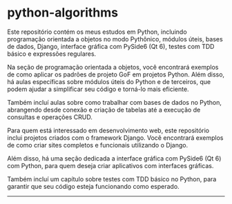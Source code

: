 # python-algorithms

Este repositório contém os meus estudos em Python, incluindo programação orientada a objetos no modo Pythônico, módulos úteis, bases de dados, Django, interface gráfica com PySide6 (Qt 6), testes com TDD básico e expressões regulares.

Na seção de programação orientada a objetos, você encontrará exemplos de como aplicar os padrões de projeto GoF em projetos Python. Além disso, há aulas específicas sobre módulos úteis do Python e de terceiros, que podem ajudar a simplificar seu código e torná-lo mais eficiente.

Também incluí aulas sobre como trabalhar com bases de dados no Python, abrangendo desde conexão e criação de tabelas até a execução de consultas e operações CRUD.

Para quem está interessado em desenvolvimento web, este repositório inclui projetos criados com o framework Django. Você encontrará exemplos de como criar sites completos e funcionais utilizando o Django.

Além disso, há uma seção dedicada a interface gráfica com PySide6 (Qt 6) com Python, para quem deseja criar aplicativos com interfaces gráficas.

Também incluí um capítulo sobre testes com TDD básico no Python, para garantir que seu código esteja funcionando como esperado.

----
